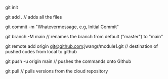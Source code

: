 git init

git add . 
// adds all the files

git commit -m "Whatevermessage, e.g, Initial Commit"

git branch -M main
// renames the branch from default ("master") to "main"

git remote add origin git@github.com:jwangr/module1.git
// destination of pushed codes from local to github

git push -u origin main
// pushes the commands onto Github

git pull
// pulls versions from the cloud repository